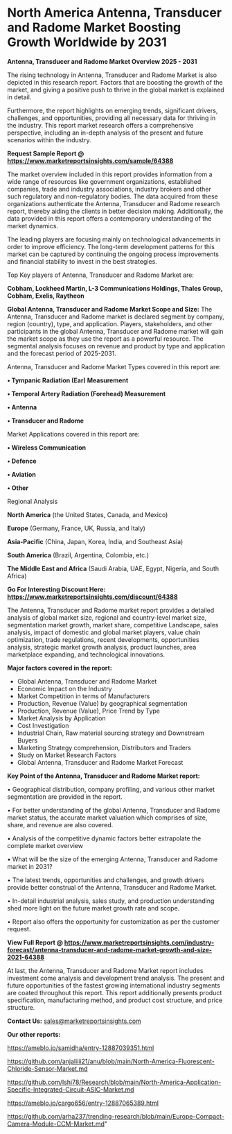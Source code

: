 # North America Antenna, Transducer and Radome Market Boosting Growth Worldwide by 2031

<Strong> Antenna, Transducer and Radome Market Overview 2025 - 2031</strong>

The rising technology in Antenna, Transducer and Radome Market is also depicted in this research report. Factors that are boosting the growth of the market, and giving a positive push to thrive in the global market is explained in detail.

Furthermore, the report highlights on emerging trends, significant drivers, challenges, and opportunities, providing all necessary data for thriving in the industry. This report market research offers a comprehensive perspective, including an in-depth analysis of the present and future scenarios within the industry.

<strong>Request Sample Report @ <a href=https://www.marketreportsinsights.com/sample/64388>https://www.marketreportsinsights.com/sample/64388</a></strong>

The market overview included in this report provides information from a wide range of resources like government organizations, established companies, trade and industry associations, industry brokers and other such regulatory and non-regulatory bodies. The data acquired from these organizations authenticate the Antenna, Transducer and Radome research report, thereby aiding the clients in better decision making. Additionally, the data provided in this report offers a contemporary understanding of the market dynamics.

The leading players are focusing mainly on technological advancements in order to improve efficiency. The long-term development patterns for this market can be captured by continuing the ongoing process improvements and financial stability to invest in the best strategies.

Top Key players of Antenna, Transducer and Radome Market are:

<strong>Cobham, Lockheed Martin, L-3 Communications Holdings, Thales Group, Cobham, Exelis, Raytheon</strong>

<strong><b>Global Antenna, Transducer and Radome Market Scope and Size:</b></strong>
The Antenna, Transducer and Radome market is declared segment by company, region (country), type, and application. Players, stakeholders, and other participants in the global Antenna, Transducer and Radome market will gain the market scope as they use the report as a powerful resource. The segmental analysis focuses on revenue and product by type and application and the forecast period of 2025-2031.

Antenna, Transducer and Radome Market Types covered in this report are:

<strong>• Tympanic Radiation (Ear) Measurement

• Temporal Artery Radiation (Forehead) Measurement

• Antenna

• Transducer and Radome</strong>

Market Applications covered in this report are:

<strong>• Wireless Communication

• Defence

• Aviation

• Other</strong> 

Regional Analysis

<strong>North America</strong> (the United States, Canada, and Mexico)

<strong>Europe</strong> (Germany, France, UK, Russia, and Italy)

<strong>Asia-Pacific</strong> (China, Japan, Korea, India, and Southeast Asia)

<strong>South America</strong> (Brazil, Argentina, Colombia, etc.)

<strong>The Middle East and Africa</strong> (Saudi Arabia, UAE, Egypt, Nigeria, and South Africa)

<strong>Go For Interesting Discount Here: <a href=https://www.marketreportsinsights.com/discount/64388>https://www.marketreportsinsights.com/discount/64388</a></strong>

The Antenna, Transducer and Radome market report provides a detailed analysis of global market size, regional and country-level market size, segmentation market growth, market share, competitive Landscape, sales analysis, impact of domestic and global market players, value chain optimization, trade regulations, recent developments, opportunities analysis, strategic market growth analysis, product launches, area marketplace expanding, and technological innovations.

<strong><b>Major factors covered in the report:</b></strong>
<ul>
  <li>Global Antenna, Transducer and Radome Market </li>
  <li>Economic Impact on the Industry</li>
  <li>Market Competition in terms of Manufacturers</li>
  <li>Production, Revenue (Value) by geographical segmentation</li>
  <li>Production, Revenue (Value), Price Trend by Type</li>
  <li>Market Analysis by Application</li>
  <li>Cost Investigation</li>
  <li>Industrial Chain, Raw material sourcing strategy and Downstream Buyers</li>
  <li>Marketing Strategy comprehension, Distributors and Traders</li>
  <li>Study on Market Research Factors</li>
  <li>Global Antenna, Transducer and Radome Market Forecast</li>
</ul>

<strong><b>Key Point of the Antenna, Transducer and Radome Market report:</b></strong>

• Geographical distribution, company profiling, and various other market segmentation are provided in the report.

• For better understanding of the global Antenna, Transducer and Radome market status, the accurate market valuation which comprises of size, share, and revenue are also covered.

• Analysis of the competitive dynamic factors better extrapolate the complete market overview

• What will be the size of the emerging Antenna, Transducer and Radome market in 2031?

• The latest trends, opportunities and challenges, and growth drivers provide better construal of the Antenna, Transducer and Radome Market.

• In-detail industrial analysis, sales study, and production understanding shed more light on the future market growth rate and scope.

• Report also offers the opportunity for customization as per the customer request.

<strong><b>View Full Report @ <a href=https://www.marketreportsinsights.com/industry-forecast/antenna-transducer-and-radome-market-growth-and-size-2021-64388>https://www.marketreportsinsights.com/industry-forecast/antenna-transducer-and-radome-market-growth-and-size-2021-64388</a></b></strong>


At last, the Antenna, Transducer and Radome Market report includes investment come analysis and development trend analysis. The present and future opportunities of the fastest growing international industry segments are coated throughout this report. This report additionally presents product specification, manufacturing method, and product cost structure, and price structure.

<strong>Contact Us:</strong>
sales@marketreportsinsights.com

<strong>Our other reports:</strong>

<a href=https://ameblo.jp/samidha/entry-12887039351.html>https://ameblo.jp/samidha/entry-12887039351.html</a>

<a href=https://github.com/anjaliiii21/anu/blob/main/North-America-Fluorescent-Chloride-Sensor-Market.md>https://github.com/anjaliiii21/anu/blob/main/North-America-Fluorescent-Chloride-Sensor-Market.md</a>

<a href=https://github.com/Ishi78/Research/blob/main/North-America-Application-Specific-Integrated-Circuit-ASIC-Market.md>https://github.com/Ishi78/Research/blob/main/North-America-Application-Specific-Integrated-Circuit-ASIC-Market.md</a>

<a href=https://ameblo.jp/cargo656/entry-12887065389.html>https://ameblo.jp/cargo656/entry-12887065389.html</a>

<a href=https://github.com/arha237/trending-research/blob/main/Europe-Compact-Camera-Module-CCM-Market.md>https://github.com/arha237/trending-research/blob/main/Europe-Compact-Camera-Module-CCM-Market.md</a>"

